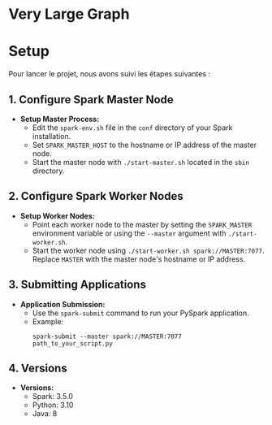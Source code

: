 # Very Large Graph

# Setup
Pour lancer le projet, nous avons suivi les étapes suivantes :

## 1. Configure Spark Master Node
- **Setup Master Process:**
   - Edit the `spark-env.sh` file in the `conf` directory of your Spark installation.
   - Set `SPARK_MASTER_HOST` to the hostname or IP address of the master node.
   - Start the master node with `./start-master.sh` located in the `sbin` directory.

## 2. Configure Spark Worker Nodes
- **Setup Worker Nodes:**
   - Point each worker node to the master by setting the `SPARK_MASTER` environment variable or using the `--master` argument with `./start-worker.sh`.
   - Start the worker node using `./start-worker.sh spark://MASTER:7077`. Replace `MASTER` with the master node's hostname or IP address.

## 3. Submitting Applications

- **Application Submission:**
   - Use the `spark-submit` command to run your PySpark application.
   - Example:
     ```shell
     spark-submit --master spark://MASTER:7077 path_to_your_script.py
     ```

## 4. Versions

- **Versions:**
   - Spark: 3.5.0
   - Python: 3.10
   - Java: 8
